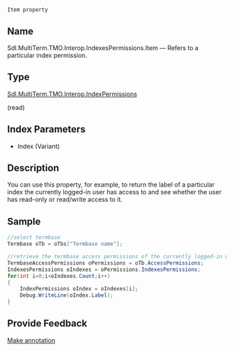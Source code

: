 

# 
    Item property



## Name

Sdl.MultiTerm.TMO.Interop.IndexesPermissions.Item —          Refers to a particular index permission.



## Type

[Sdl.MultiTerm.TMO.Interop.IndexPermissions](Sdl.MultiTerm.TMO.Interop.IndexPermissions.html)

(read)



## Index Parameters

* Index (Variant)




## Description



You can use this property, for example, to return the label of a particular index the currently logged-in user has access to and see whether the user has read-only or read/write access to it.



## Sample


```cs
//select termbase
Termbase oTb = oTbs["Termbase name"];

//retrieve the termbase access permissions of the currently logged-in user
TermbaseAccessPermissions oPermissions = oTb.AccessPermissions;
IndexesPermissions oIndexes = oPermissions.IndexesPermissions;
for(int i=0;i<oIndexes.Count;i++)
{
   	IndexPermissions oIndex = oIndexes[i];
   	Debug.WriteLine(oIndex.Label);
}
```



## Provide Feedback

[Make annotation](mailto:sdk-feedback@sdl.com&amp;subject=Reference%20for%20Sdl.MultiTerm.TMO.Interop.IndexesPermissions.Item)

